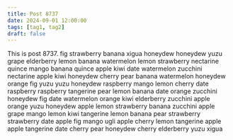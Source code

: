 ```yaml
---
title: Post 8737
date: 2024-09-01 12:00:00
tags: [tag1, tag2]
draft: false
---
```

This is post 8737.
fig
strawberry
banana
xigua
honeydew
honeydew
yuzu
grape
elderberry
lemon
banana
watermelon
lemon
strawberry
nectarine
quince
mango
banana
quince
apple
kiwi
date
watermelon
zucchini
nectarine
apple
kiwi
honeydew
cherry
pear
banana
watermelon
honeydew
orange
fig
yuzu
yuzu
honeydew
raspberry
mango
lemon
cherry
date
raspberry
raspberry
tangerine
pear
lemon
banana
date
orange
zucchini
honeydew
fig
date
watermelon
orange
kiwi
elderberry
zucchini
apple
orange
yuzu
honeydew
apple
lemon
strawberry
banana
zucchini
apple
grape
mango
lemon
kiwi
tangerine
lemon
banana
pear
strawberry
strawberry
date
apple
fig
mango
ugli
apple
cherry
lemon
tangerine
apple
apple
tangerine
date
cherry
pear
honeydew
cherry
elderberry
yuzu
xigua
